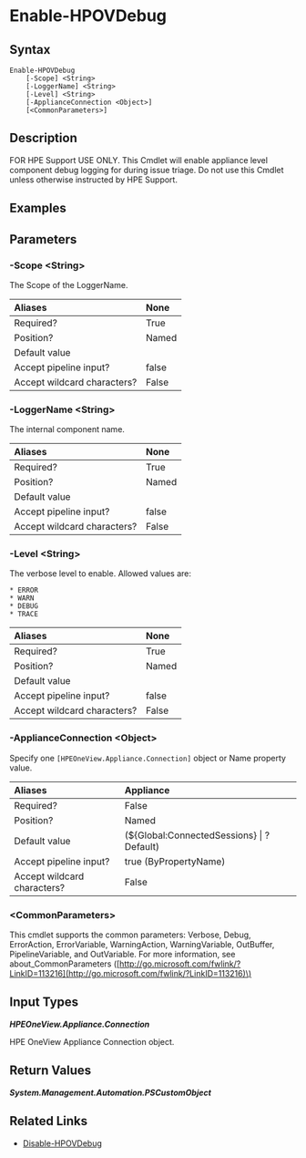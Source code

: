 ﻿---
description: Enable specific appliance-level component debug logging.
---

# Enable-HPOVDebug

## Syntax

```text
Enable-HPOVDebug
    [-Scope] <String>
    [-LoggerName] <String>
    [-Level] <String>
    [-ApplianceConnection <Object>]
    [<CommonParameters>]
```

## Description

FOR HPE Support USE ONLY.  This Cmdlet will enable appliance level component debug logging for during issue triage.  Do not use this Cmdlet unless otherwise instructed by HPE Support.

## Examples

## Parameters

### -Scope &lt;String&gt;

The Scope of the LoggerName.

| Aliases | None |
| :--- | :--- |
| Required? | True |
| Position? | Named |
| Default value |  |
| Accept pipeline input? | false |
| Accept wildcard characters? | False |

### -LoggerName &lt;String&gt;

The internal component name.

| Aliases | None |
| :--- | :--- |
| Required? | True |
| Position? | Named |
| Default value |  |
| Accept pipeline input? | false |
| Accept wildcard characters? | False |

### -Level &lt;String&gt;

The verbose level to enable.  Allowed values are:

    * ERROR
    * WARN
    * DEBUG
    * TRACE

| Aliases | None |
| :--- | :--- |
| Required? | True |
| Position? | Named |
| Default value |  |
| Accept pipeline input? | false |
| Accept wildcard characters? | False |

### -ApplianceConnection &lt;Object&gt;

Specify one `[HPEOneView.Appliance.Connection]` object or Name property value.

| Aliases | Appliance |
| :--- | :--- |
| Required? | False |
| Position? | Named |
| Default value | (${Global:ConnectedSessions} &vert; ? Default) |
| Accept pipeline input? | true (ByPropertyName) |
| Accept wildcard characters? | False |

### &lt;CommonParameters&gt;

This cmdlet supports the common parameters: Verbose, Debug, ErrorAction, ErrorVariable, WarningAction, WarningVariable, OutBuffer, PipelineVariable, and OutVariable. For more information, see about\_CommonParameters \([http://go.microsoft.com/fwlink/?LinkID=113216](http://go.microsoft.com/fwlink/?LinkID=113216)\)

## Input Types

_**HPEOneView.Appliance.Connection**_

HPE OneView Appliance Connection object.

## Return Values

_**System.Management.Automation.PSCustomObject**_



## Related Links

* [Disable-HPOVDebug](disable-hpovdebug.md)
